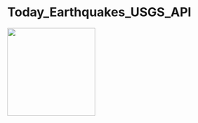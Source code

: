 # Today_Earthquakes_USGS_API

<div align="center">
  <div style="display: flex;">
<img src="https://github.com/3owa/Today_Earthquakes_USGS_API/blob/master/Screenshot%202023-09-19%20232625.png" width="200dp"/>
